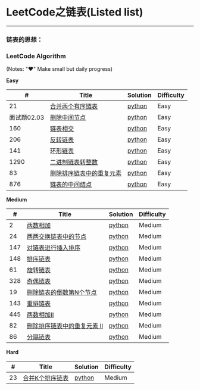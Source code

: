 # LeetCode之链表(Listed list)

---

### 链表的思想：
 
 

### LeetCode Algorithm

(Notes: "&hearts;" Make small but daily progress)

**Easy**

| # | Title | Solution | Difficulty |
|---| ----- | -------- | ---------- |
|21|[ 合并两个有序链表](https://leetcode-cn.com/problems/merge-two-sorted-lists/) | [python](./daily/21_2020-05-02.md)|Easy|
|面试题02.03|[删除中间节点](https://leetcode-cn.com/problems/delete-middle-node-lcci/ ) | [python](./daily/面试题0203_2020-05-02.md)|Easy|
|160|[链表相交](https://leetcode-cn.com/problems/intersection-of-two-linked-lists/) | [python](./daily/160_2020-05-04.md)|Easy|
|206|[反转链表](https://leetcode-cn.com/problems/reverse-linked-list/) | [python](./daily/206_2020-05-06.md)|Easy|
|141|[环形链表](https://leetcode-cn.com/problems/linked-list-cycle/)| [python](./daily/141_2020-05-06.md)|Easy|
|1290|[二进制链表转整数](https://leetcode-cn.com/problems/convert-binary-number-in-a-linked-list-to-integer/)| [python](./daily/1290_2020-05-07.md)|Easy|
|83|[删除排序链表中的重复元素](https://leetcode-cn.com/problems/remove-duplicates-from-sorted-list/)| [python](./daily/83_2020-05-09.md)|Easy|
|876|[链表的中间结点](https://leetcode-cn.com/problems/middle-of-the-linked-list/)| [python](./daily/876_2020-05-09.md)|Easy|
   



**Medium**

| # | Title | Solution | Difficulty |
|---| ----- | -------- | ---------- |
|2|[两数相加](https://leetcode-cn.com/problems/add-two-numbers/) | [python](./daily/2_2020-05-01.md)|Medium|
|24|[两两交换链表中的节点](https://leetcode-cn.com/problems/swap-nodes-in-pairs/)| [python](./daily/24_2020-05-15.md)|Medium|
|147|[对链表进行插入排序](https://leetcode-cn.com/problems/insertion-sort-list/) | [python](./daily/147_2020-05-01.md)|Medium|
|148|[排序链表](https://leetcode-cn.com/problems/sort-list/) | [python](./daily/148_2020-05-16.md)|Medium|
|61|[旋转链表](https://leetcode-cn.com/problems/rotate-list/) | [python](./daily/61_2020-05-02.md)|Medium|
|328|[奇偶链表](https://leetcode-cn.com/problems/odd-even-linked-list/)| [python](./daily/328_2020-05-04.md)|Medium|
|19|[删除链表的倒数第N个节点](https://leetcode-cn.com/problems/remove-nth-node-from-end-of-list/)| [python](./daily/19_2020-05-05.md)|Medium|
|143|[重排链表](https://leetcode-cn.com/problems/reorder-list/)| [python](./daily/143_2020-05-05.md)|Medium|
|445|[两数相加II](https://leetcode-cn.com/problems/add-two-numbers-ii/)| [python](./daily/445_2020-05-07.md)|Medium|
|82|[删除排序链表中的重复元素 II](https://leetcode-cn.com/problems/remove-duplicates-from-sorted-list-ii/)| [python](./daily/82_2020-05-10.md)|Medium|
|86|[分隔链表](https://leetcode-cn.com/problems/partition-list/)| [python](./daily/86_2020-05-12.md)|Medium|


**Hard**

| # | Title | Solution | Difficulty |
|---| ----- | -------- | ---------- |
|23|[合并K个排序链表](https://leetcode-cn.com/problems/merge-k-sorted-lists/) | [python](./daily/23_2020-05-03.md)|Medium|
 